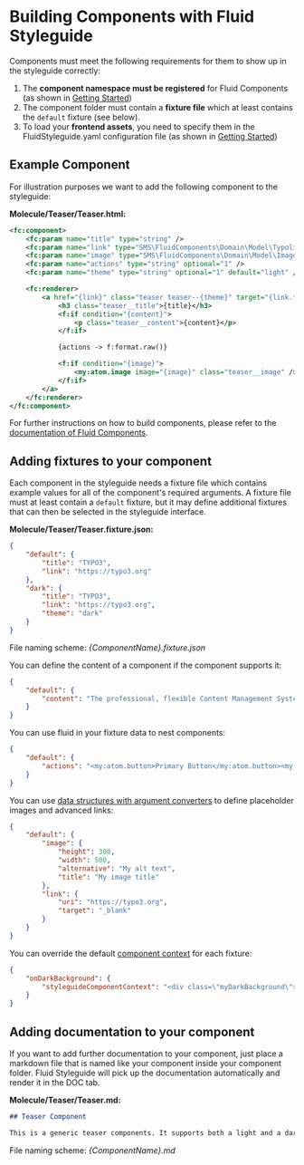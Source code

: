 # Building Components with Fluid Styleguide

Components must meet the following requirements for them to show up in the styleguide correctly:

1. The **component namespace must be registered** for Fluid Components (as shown in [Getting Started](../README.md))
2. The component folder must contain a **fixture file** which at least contains the `default` fixture (see below).
3. To load your **frontend assets**, you need to specify them in the FluidStyleguide.yaml configuration file
(as shown in [Getting Started](../README.md))

## Example Component

For illustration purposes we want to add the following component to the styleguide:

**Molecule/Teaser/Teaser.html:**

```xml
<fc:component>
    <fc:param name="title" type="string" />
    <fc:param name="link" type="SMS\FluidComponents\Domain\Model\Typolink" />
    <fc:param name="image" type="SMS\FluidComponents\Domain\Model\Image" optional="1" />
    <fc:param name="actions" type="string" optional="1" />
    <fc:param name="theme" type="string" optional="1" default="light" />

    <fc:renderer>
        <a href="{link}" class="teaser teaser--{theme}" target="{link.target}">
            <h3 class="teaser__title">{title}</h3>
            <f:if condition="{content}">
                <p class="teaser__content">{content}</p>
            </f:if>

            {actions -> f:format.raw()}

            <f:if condition="{image}">
                <my:atom.image image="{image}" class="teaser__image" />
            </f:if>
        </a>
    </fc:renderer>
</fc:component>
```

For further instructions on how to build components, please refer to the [documentation of Fluid Components](https://github.com/sitegeist/fluid-components).

## Adding fixtures to your component

Each component in the styleguide needs a fixture file which contains example values for all of the component's required arguments.
A fixture file must at least contain a `default` fixture, but it may define additional fixtures that can then be selected
in the styleguide interface.

**Molecule/Teaser/Teaser.fixture.json:**

```json
{
    "default": {
        "title": "TYPO3",
        "link": "https://typo3.org"
    },
    "dark": {
        "title": "TYPO3",
        "link": "https://typo3.org",
        "theme": "dark"
    }
}
```

File naming scheme: *{ComponentName}.fixture.json*

You can define the content of a component if the component supports it:

```json
{
    "default": {
        "content": "The professional, flexible Content Management System"
    }
}
```

You can use fluid in your fixture data to nest components:

```json
{
    "default": {
        "actions": "<my:atom.button>Primary Button</my:atom.button><my:atom.button isSecondary='1'>Secondary Button</my:atom.button>"
    }
}
```

You can use [data structures with argument converters](https://github.com/sitegeist/fluid-components/blob/master/Documentation/DataStructures.md) to define placeholder images and advanced links:

```json
{
    "default": {
        "image": {
            "height": 300,
            "width": 500,
            "alternative": "My alt text",
            "title": "My image title"
        },
        "link": {
            "uri": "https://typo3.org",
            "target": "_blank"
        }
    }
}
```

You can override the default [component context](./ConfigurationReference.md) for each fixture:

```json
{
    "onDarkBackground": {
        "styleguideComponentContext": "<div class=\"myDarkBackground\">|</div>"
    }
}
```

## Adding documentation to your component

If you want to add further documentation to your component, just place a markdown file that is named like your component
inside your component folder. Fluid Styleguide will pick up the documentation automatically and render it in the DOC tab.

**Molecule/Teaser/Teaser.md:**

```markdown
## Teaser Component

This is a generic teaser components. It supports both a light and a dark styling. [...]
```

File naming scheme: *{ComponentName}.md*
